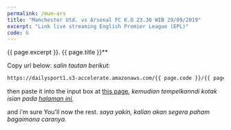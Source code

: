 ```yaml
---
permalink: /mun-ars
title: "Manchester Utd. vs Arsenal FC K.O 23.30 WIB 29/09/2019"
excerpt: "Link live streaming English Premier League (EPL)"
code: 6
---
```

{{ page.excerpt }}. {{ page.title }}**

Copy url below:
_salin tautan berikut:_

```html
https://dailysport1.s3-accelerate.amazonaws.com/{{ page.code }}/{{ page.code }}.m3u8
```

then paste it into the input box at [this page](https://mi.knoacc.org/online-m3u8-player),
_kemudian tempelkanndi kotak isian pada [halaman ini](https://mi.knoacc.org/online-m3u8-player),_

and i'm sure You'll now the rest.
_saya yakin, kalian akan segera paham bagaimana caranya._
